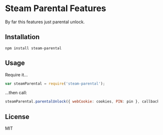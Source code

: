 # Steam Parental Features

By far this features just parental unlock.

## Installation

```
npm install steam-parental
```

## Usage

Require it...

```js
var steamParental = require('steam-parental');
```

...then call:

```js
steamParental.parentalUnlock({ webCookie: cookies, PIN: pin }, callback);
```

## License

MIT
